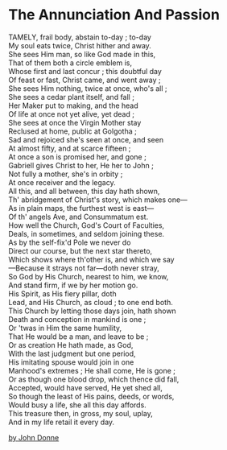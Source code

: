 # 

# The Annunciation And Passion

TAMELY, frail body, abstain to-day ; to-day  
My soul eats twice, Christ hither and away.  
She sees Him man, so like God made in this,  
That of them both a circle emblem is,  
Whose first and last concur ; this doubtful day  
Of feast or fast, Christ came, and went away ;  
She sees Him nothing, twice at once, who's all ;  
She sees a cedar plant itself, and fall ;  
Her Maker put to making, and the head  
Of life at once not yet alive, yet dead ;  
She sees at once the Virgin Mother stay  
Reclused at home, public at Golgotha ;  
Sad and rejoiced she's seen at once, and seen  
At almost fifty, and at scarce fifteen ;  
At once a son is promised her, and gone ;  
Gabriell gives Christ to her, He her to John ;  
Not fully a mother, she's in orbity ;  
At once receiver and the legacy.  
All this, and all between, this day hath shown,  
Th' abridgement of Christ's story, which makes one—  
As in plain maps, the furthest west is east—  
Of th' angels Ave, and Consummatum est.  
How well the Church, God's Court of Faculties,  
Deals, in sometimes, and seldom joining these.  
As by the self-fix'd Pole we never do  
Direct our course, but the next star thereto,  
Which shows where th'other is, and which we say  
—Because it strays not far—doth never stray,  
So God by His Church, nearest to him, we know,  
And stand firm, if we by her motion go.  
His Spirit, as His fiery pillar, doth  
Lead, and His Church, as cloud ; to one end both.  
This Church by letting those days join, hath shown  
Death and conception in mankind is one ;  
Or 'twas in Him the same humility,  
That He would be a man, and leave to be ;  
Or as creation He hath made, as God,  
With the last judgment but one period,  
His imitating spouse would join in one  
Manhood's extremes ; He shall come, He is gone ;  
Or as though one blood drop, which thence did fall,  
Accepted, would have served, He yet shed all,  
So though the least of His pains, deeds, or words,  
Would busy a life, she all this day affords.  
This treasure then, in gross, my soul, uplay,  
And in my life retail it every day.

[by John Donne](https://m.poemhunter.com/john-donne/)

